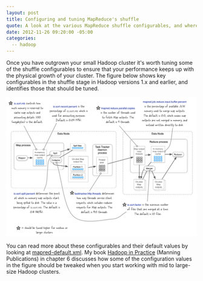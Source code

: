 ```yaml
---
layout: post
title: Configuring and tuning MapReduce's shuffle
quote: A look at the various MapReduce shuffle configurables, and where in the MapReduce process they are applied.
date: 2012-11-26 09:20:00 -05:00
categories:
  -- hadoop
---
```


Once you have outgrown your small Hadoop cluster it's worth tuning some of the shuffle
configurables to ensure that your performance keeps up with the physical growth of your
cluster. The figure below shows key configurables in the shuffle stage in Hadoop versions
1.x and earlier, and identifies those
that should be tuned.

![parition](/images/hadoop-shuffle-configurables.png)

You can read more about these configurables and their default values by looking at
[mapred-default.xml](http://hadoop.apache.org/docs/r1.0.3/mapred-default.html).
My book [Hadoop in Practice](http://www.manning.com/holmes/) (Manning Publications) in chapter
6  discusses how some of the configuration values in the figure should be tweaked when you start
working with mid to large-size Hadoop clusters.
